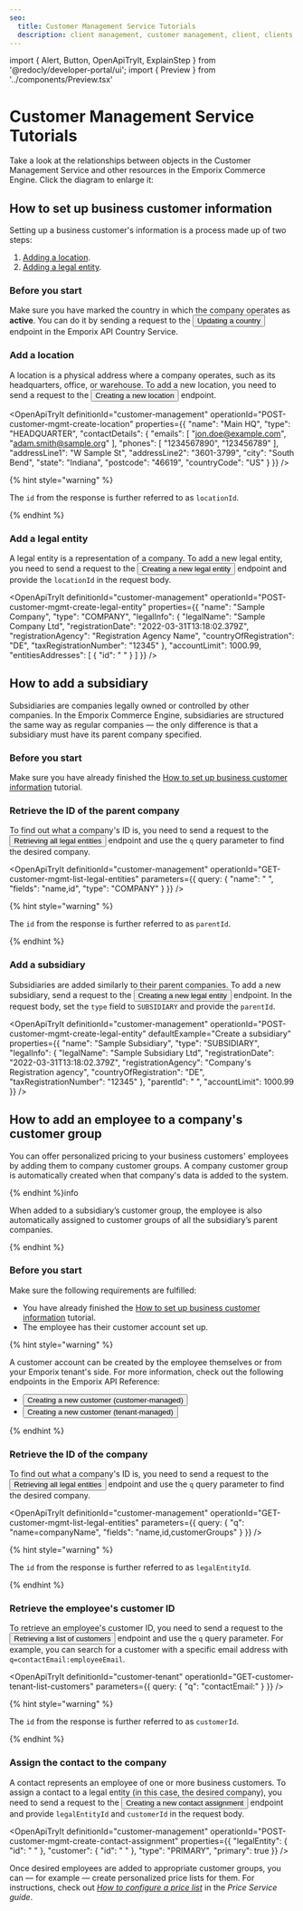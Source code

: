 ```yaml
---
seo:
  title: Customer Management Service Tutorials
  description: client management, customer management, client, clients, contact, contacts, subsidiary, subsidiaries
---
```


import {
  Alert,
  Button,
  OpenApiTryIt,
  ExplainStep
} from '@redocly/developer-portal/ui';
import { Preview } from '../components/Preview.tsx'

# Customer Management Service Tutorials

Take a look at the relationships between objects in the Customer Management Service and other resources in the Emporix Commerce Engine. Click the diagram to enlarge it:

<Preview src="/docs/customer-management/customer-service.svg"></Preview>

## How to set up business customer information

Setting up a business customer's information is a process made up of two steps:

1. [Adding a location](#add-a-location).
2. [Adding a legal entity](#add-a-legal-entity).

### Before you start

Make sure you have marked the country in which the company operates as **active**. You can do it by sending a request to the <nobr><Button to="/openapi/country/#operation/PATCH-country-update-country" size="small">Updating a country</Button></nobr> endpoint in the Emporix API Country Service.

### Add a location

A location is a physical address where a company operates, such as its headquarters, office, or warehouse. To add a new location, you need to send a request to the <nobr><Button to="/openapi/customer-management/#operation/POST-customer-mgmt-create-location" size="small">Creating a new location</Button></nobr> endpoint.

<OpenApiTryIt
  definitionId="customer-management"
  operationId="POST-customer-mgmt-create-location"
  properties={{
    "name": "Main HQ",
    "type": "HEADQUARTER",
    "contactDetails": {
        "emails": [
            "jon.doe@example.com",
            "adam.smith@sample.org"
        ],
        "phones": [
            "1234567890",
            "123456789"
        ],
        "addressLine1": "W Sample St",
        "addressLine2": "3601-3799",
        "city": "South Bend",
        "state": "Indiana",
        "postcode": "46619",
        "countryCode": "US"
    }
  }}
/>

{% hint style="warning" %}

The `id` from the response is further referred to as `locationId`.

{% endhint %}

### Add a legal entity

A legal entity is a representation of a company. To add a new legal entity, you need to send a request to the <nobr><Button to="/openapi/customer-management/#operation/POST-customer-mgmt-create-legal-entity" size="small">Creating a new legal entity</Button></nobr> endpoint and provide the `locationId` in the request body.

<OpenApiTryIt
  definitionId="customer-management"
  operationId="POST-customer-mgmt-create-legal-entity"
  properties={{
    "name": "Sample Company",
    "type": "COMPANY",
    "legalInfo": {
        "legalName": "Sample Company Ltd",
        "registrationDate": "2022-03-31T13:18:02.379Z",
        "registrationAgency": "Registration Agency Name",
        "countryOfRegistration": "DE",
        "taxRegistrationNumber": "12345"
    },
    "accountLimit": 1000.99,
    "entitiesAddresses": [
        {
            "id": " "
        }
    ]
  }}
/>

## How to add a subsidiary

Subsidiaries are companies legally owned or controlled by other companies. In the Emporix Commerce Engine, subsidiaries are structured the same way as regular companies — the only difference is that a subsidiary must have its parent company specified.

### Before you start

Make sure you have already finished the [How to set up business customer information](#how-to-set-up-business-customer-information) tutorial.

### Retrieve the ID of the parent company

To find out what a company's ID is, you need to send a request to the <nobr><Button to="/openapi/customer-management/#operation/GET-customer-mgmt-list-legal-entities" size="small">Retrieving all legal entities</Button></nobr> endpoint and use the `q` query parameter to find the desired company.

<OpenApiTryIt
  definitionId="customer-management"
  operationId="GET-customer-mgmt-list-legal-entities"
  parameters={{
    query: {
        "name": " ",
        "fields": "name,id",
        "type": "COMPANY"
    }
  }}
/>

{% hint style="warning" %}

The `id` from the response is further referred to as `parentId`.

{% endhint %}

### Add a subsidiary

Subsidiaries are added similarly to their parent companies. To add a new subsidiary, send a request to the <nobr><Button to="/openapi/customer-management/#operation/POST-customer-mgmt-create-legal-entity" size="small">Creating a new legal entity</Button></nobr> endpoint. In the request body, set the `type` field to `SUBSIDIARY` and provide the `parentId`.

<OpenApiTryIt
  definitionId="customer-management"
  operationId="POST-customer-mgmt-create-legal-entity"
  defaultExample="Create a subsidiary"
  properties={{
    "name": "Sample Subsidiary",
    "type": "SUBSIDIARY",
    "legalInfo": {
        "legalName": "Sample Subsidiary Ltd",
        "registrationDate": "2022-03-31T13:18:02.379Z",
        "registrationAgency": "Company's Registration agency",
        "countryOfRegistration": "DE",
        "taxRegistrationNumber": "12345"
    },
    "parentId": " ",
    "accountLimit": 1000.99
  }}
/>


## How to add an employee to a company's customer group

You can offer personalized pricing to your business customers' employees by adding them to company customer groups. A company customer group is automatically created when that company's data is added to the system.

{% endhint %}info

When added to a subsidiary’s customer group, the employee is also automatically assigned to customer groups of all the subsidiary’s parent companies.

{% endhint %}

### Before you start

Make sure the following requirements are fulfilled:

* You have already finished the [How to set up business customer information](#how-to-set-up-business-customer-information) tutorial.
* The employee has their customer account set up.

{% hint style="warning" %}

A customer account can be created by the employee themselves or from your Emporix tenant's side. For more information, check out the following endpoints in the  Emporix API Reference:

* <nobr><Button to="/openapi/customer-customer/#operation/POST-customer-create-customer-account" size="small">Creating a new customer (customer-managed)</Button></nobr>
* <nobr><Button to="/openapi/customer-tenant/#operation/POST-customer-tenant-create-customer" size="small">Creating a new customer (tenant-managed)</Button></nobr>

{% endhint %}

### Retrieve the ID of the company

To find out what a company's ID is, you need to send a request to the <nobr><Button to="/openapi/customer-management/#operation/GET-customer-mgmt-list-legal-entities" size="small">Retrieving all legal entities</Button></nobr> endpoint and use the `q` query parameter to find the desired company.

<OpenApiTryIt
  definitionId="customer-management"
  operationId="GET-customer-mgmt-list-legal-entities"
  parameters={{
    query: {
        "q": "name=companyName",
        "fields": "name,id,customerGroups"
    }
  }}
/>

{% hint style="warning" %}

The `id` from the response is further referred to as `legalEntityId`.

{% endhint %}

### Retrieve the employee's customer ID

To retrieve an employee's customer ID, you need to send a request to the <nobr><Button to="/openapi/customer-tenant/#operation/GET-customer-tenant-list-customers" size="small">Retrieving a list of customers</Button></nobr> endpoint and use the `q` query parameter. For example, you can search for a customer with a specific email address with  `q=contactEmail:employeeEmail`.

<OpenApiTryIt
  definitionId="customer-tenant"
  operationId="GET-customer-tenant-list-customers"
    parameters={{
    query: {
        "q": "contactEmail:"
    }
  }}
/>

{% hint style="warning" %}

The `id` from the response is further referred to as `customerId`.

{% endhint %}

### Assign the contact to the company

A contact represents an employee of one or more business customers.
To assign a contact to a legal entity (in this case, the desired company), you need to send a request to the <nobr><Button to="/openapi/customer-management/#operation/POST-customer-mgmt-create-contact-assignment" size="small">Creating a new contact assignment</Button></nobr> endpoint and provide `legalEntityId` and `customerId` in the request body.

<OpenApiTryIt
  definitionId="customer-management"
  operationId="POST-customer-mgmt-create-contact-assignment"
  properties={{
    "legalEntity": {
        "id": " "
    },
    "customer": {
        "id": " "
    },
    "type": "PRIMARY",
    "primary": true
  }}
/>

Once desired employees are added to appropriate customer groups, you can — for example — create personalized price lists for them. For instructions, check out [*How to configure a price list*](/content/price#how-to-configure-a-price-list) in the *Price Service guide*.

